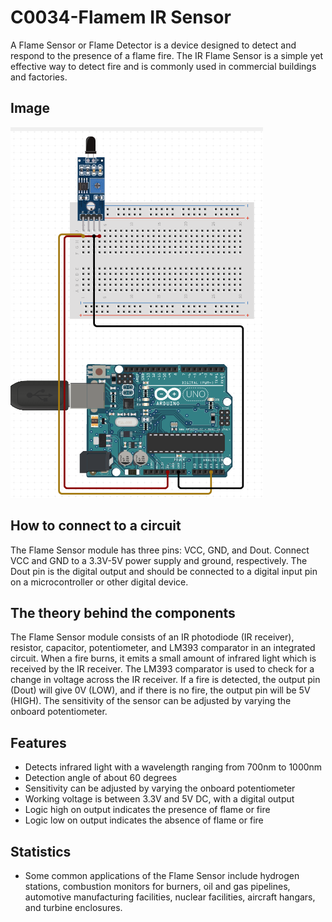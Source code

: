 # C0034-Flamem IR Sensor

A Flame Sensor or Flame Detector is a device designed to detect and respond to the presence of a flame fire. The IR Flame Sensor is a simple yet effective way to detect fire and is commonly used in commercial buildings and factories.

## Image

![Circuit connection](IMG/IMG.png)

## How to connect to a circuit

The Flame Sensor module has three pins: VCC, GND, and Dout. Connect VCC and GND to a 3.3V-5V power supply and ground, respectively. The Dout pin is the digital output and should be connected to a digital input pin on a microcontroller or other digital device.

## The theory behind the components

The Flame Sensor module consists of an IR photodiode (IR receiver), resistor, capacitor, potentiometer, and LM393 comparator in an integrated circuit. When a fire burns, it emits a small amount of infrared light which is received by the IR receiver. The LM393 comparator is used to check for a change in voltage across the IR receiver. If a fire is detected, the output pin (Dout) will give 0V (LOW), and if there is no fire, the output pin will be 5V (HIGH). The sensitivity of the sensor can be adjusted by varying the onboard potentiometer.

## Features

- Detects infrared light with a wavelength ranging from 700nm to 1000nm
- Detection angle of about 60 degrees
- Sensitivity can be adjusted by varying the onboard potentiometer
- Working voltage is between 3.3V and 5V DC, with a digital output
- Logic high on output indicates the presence of flame or fire
- Logic low on output indicates the absence of flame or fire

## Statistics

- Some common applications of the Flame Sensor include hydrogen stations, combustion monitors for burners, oil and gas pipelines, automotive manufacturing facilities, nuclear facilities, aircraft hangars, and turbine enclosures.
